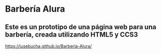 # Barbería Alura
## Este es un prototipo de una página web para una barbería, creada utilizando HTML5 y CCS3
https://jusebucha.github.io/Barberia-Alura/
